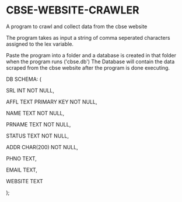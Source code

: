 # CBSE-WEBSITE-CRAWLER
A program to crawl and collect data from the cbse website

The program takes as input a string of comma seperated characters assigned to the lex variable.

Paste the program into a folder and a database is created in that folder when the program runs ('cbse.db')
The Database will contain the data scraped from the cbse website after the program is done executing.

DB SCHEMA:
(

SRL   INT NOT NULL,

AFFL    TEXT    PRIMARY KEY    NOT NULL,

NAME    TEXT    NOT NULL,

PRNAME  TEXT    NOT NULL,

STATUS  TEXT    NOT NULL,

ADDR    CHAR(200) NOT NULL,

PHNO    TEXT,

EMAIL   TEXT,

WEBSITE TEXT

);
